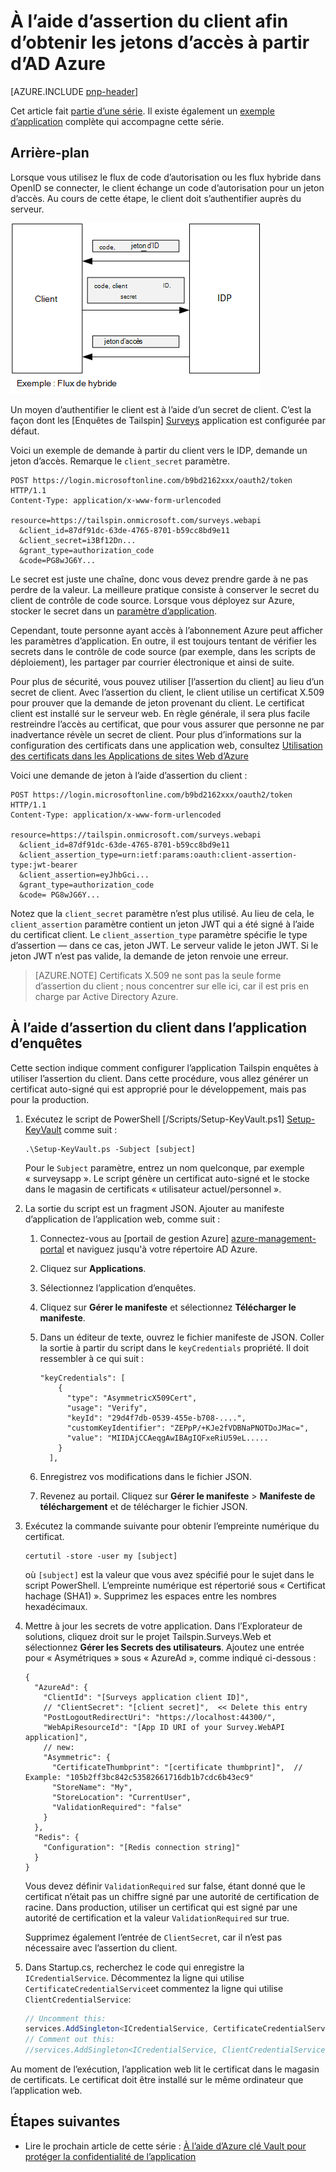 <properties
   pageTitle="À l’aide d’assertion du client afin d’obtenir les jetons d’accès à partir d’AD Azure | Microsoft Azure"
   description="Comment utiliser l’assertion du client afin d’obtenir les jetons d’accès à partir d’AD Azure."
   services=""
   documentationCenter="na"
   authors="MikeWasson"
   manager="roshar"
   editor=""
   tags=""/>

<tags
   ms.service="guidance"
   ms.devlang="dotnet"
   ms.topic="article"
   ms.tgt_pltfrm="na"
   ms.workload="na"
   ms.date="05/23/2016"
   ms.author="mwasson"/>

# <a name="using-client-assertion-to-get-access-tokens-from-azure-ad"></a>À l’aide d’assertion du client afin d’obtenir les jetons d’accès à partir d’AD Azure

[AZURE.INCLUDE [pnp-header](../../includes/guidance-pnp-header-include.md)]

Cet article fait [partie d’une série]. Il existe également un [exemple d’application] complète qui accompagne cette série.

## <a name="background"></a>Arrière-plan

Lorsque vous utilisez le flux de code d’autorisation ou les flux hybride dans OpenID se connecter, le client échange un code d’autorisation pour un jeton d’accès. Au cours de cette étape, le client doit s’authentifier auprès du serveur.

![Secret des clients](media/guidance-multitenant-identity/client-secret.png)

Un moyen d’authentifier le client est à l’aide d’un secret de client. C’est la façon dont les [Enquêtes de Tailspin] [ Surveys] application est configurée par défaut.

Voici un exemple de demande à partir du client vers le IDP, demande un jeton d’accès. Remarque le `client_secret` paramètre.

```
POST https://login.microsoftonline.com/b9bd2162xxx/oauth2/token HTTP/1.1
Content-Type: application/x-www-form-urlencoded

resource=https://tailspin.onmicrosoft.com/surveys.webapi
  &client_id=87df91dc-63de-4765-8701-b59cc8bd9e11
  &client_secret=i3Bf12Dn...
  &grant_type=authorization_code
  &code=PG8wJG6Y...
```

Le secret est juste une chaîne, donc vous devez prendre garde à ne pas perdre de la valeur. La meilleure pratique consiste à conserver le secret du client de contrôle de code source. Lorsque vous déployez sur Azure, stocker le secret dans un [paramètre d’application][configure-web-app].

Cependant, toute personne ayant accès à l’abonnement Azure peut afficher les paramètres d’application. En outre, il est toujours tentant de vérifier les secrets dans le contrôle de code source (par exemple, dans les scripts de déploiement), les partager par courrier électronique et ainsi de suite.

Pour plus de sécurité, vous pouvez utiliser [l’assertion du client] au lieu d’un secret de client. Avec l’assertion du client, le client utilise un certificat X.509 pour prouver que la demande de jeton provenant du client. Le certificat client est installé sur le serveur web. En règle générale, il sera plus facile restreindre l’accès au certificat, que pour vous assurer que personne ne par inadvertance révèle un secret de client. Pour plus d’informations sur la configuration des certificats dans une application web, consultez [Utilisation des certificats dans les Applications de sites Web d’Azure][using-certs-in-websites]

Voici une demande de jeton à l’aide d’assertion du client :

```
POST https://login.microsoftonline.com/b9bd2162xxx/oauth2/token HTTP/1.1
Content-Type: application/x-www-form-urlencoded

resource=https://tailspin.onmicrosoft.com/surveys.webapi
  &client_id=87df91dc-63de-4765-8701-b59cc8bd9e11
  &client_assertion_type=urn:ietf:params:oauth:client-assertion-type:jwt-bearer
  &client_assertion=eyJhbGci...
  &grant_type=authorization_code
  &code= PG8wJG6Y...
```

Notez que la `client_secret` paramètre n’est plus utilisé. Au lieu de cela, le `client_assertion` paramètre contient un jeton JWT qui a été signé à l’aide du certificat client. Le `client_assertion_type` paramètre spécifie le type d’assertion &mdash; dans ce cas, jeton JWT. Le serveur valide le jeton JWT. Si le jeton JWT n’est pas valide, la demande de jeton renvoie une erreur.

> [AZURE.NOTE] Certificats X.509 ne sont pas la seule forme d’assertion du client ; nous concentrer sur elle ici, car il est pris en charge par Active Directory Azure.

## <a name="using-client-assertion-in-the-surveys-application"></a>À l’aide d’assertion du client dans l’application d’enquêtes

Cette section indique comment configurer l’application Tailspin enquêtes à utiliser l’assertion du client. Dans cette procédure, vous allez générer un certificat auto-signé qui est approprié pour le développement, mais pas pour la production.

1. Exécutez le script de PowerShell [/Scripts/Setup-KeyVault.ps1] [ Setup-KeyVault] comme suit :

    ```
    .\Setup-KeyVault.ps -Subject [subject]
    ```

    Pour le `Subject` paramètre, entrez un nom quelconque, par exemple « surveysapp ». Le script génère un certificat auto-signé et le stocke dans le magasin de certificats « utilisateur actuel/personnel ».

2. La sortie du script est un fragment JSON. Ajouter au manifeste d’application de l’application web, comme suit :

    1. Connectez-vous au [portail de gestion Azure] [ azure-management-portal] et naviguez jusqu'à votre répertoire AD Azure.

    2. Cliquez sur **Applications**.

    3. Sélectionnez l’application d’enquêtes.

    4.  Cliquez sur **Gérer le manifeste** et sélectionnez **Télécharger le manifeste**.

    5.  Dans un éditeur de texte, ouvrez le fichier manifeste de JSON. Coller la sortie à partir du script dans le `keyCredentials` propriété. Il doit ressembler à ce qui suit :

        ```    
        "keyCredentials": [
            {
              "type": "AsymmetricX509Cert",
              "usage": "Verify",
              "keyId": "29d4f7db-0539-455e-b708-....",
              "customKeyIdentifier": "ZEPpP/+KJe2fVDBNaPNOTDoJMac=",
              "value": "MIIDAjCCAeqgAwIBAgIQFxeRiU59eL.....
            }
          ],
         ```

    6.  Enregistrez vos modifications dans le fichier JSON.

    7.  Revenez au portail. Cliquez sur **Gérer le manifeste** > **Manifeste de téléchargement** et de télécharger le fichier JSON.

3. Exécutez la commande suivante pour obtenir l’empreinte numérique du certificat.

    ```
    certutil -store -user my [subject]
    ```

    où `[subject]` est la valeur que vous avez spécifié pour le sujet dans le script PowerShell. L’empreinte numérique est répertorié sous « Certificat hachage (SHA1) ». Supprimez les espaces entre les nombres hexadécimaux.

4. Mettre à jour les secrets de votre application. Dans l’Explorateur de solutions, cliquez droit sur le projet Tailspin.Surveys.Web et sélectionnez **Gérer les Secrets des utilisateurs**. Ajoutez une entrée pour « Asymétriques » sous « AzureAd », comme indiqué ci-dessous :

    ```
    {
      "AzureAd": {
        "ClientId": "[Surveys application client ID]",
        // "ClientSecret": "[client secret]",  << Delete this entry
        "PostLogoutRedirectUri": "https://localhost:44300/",
        "WebApiResourceId": "[App ID URI of your Survey.WebAPI application]",
        // new:
        "Asymmetric": {
          "CertificateThumbprint": "[certificate thumbprint]",  // Example: "105b2ff3bc842c53582661716db1b7cdc6b43ec9"
          "StoreName": "My",
          "StoreLocation": "CurrentUser",
          "ValidationRequired": "false"
        }
      },
      "Redis": {
        "Configuration": "[Redis connection string]"
      }
    }
    ```

    Vous devez définir `ValidationRequired` sur false, étant donné que le certificat n’était pas un chiffre signé par une autorité de certification de racine. Dans production, utiliser un certificat qui est signé par une autorité de certification et la valeur `ValidationRequired` sur true.

    Supprimez également l’entrée de `ClientSecret`, car il n’est pas nécessaire avec l’assertion du client.

5. Dans Startup.cs, recherchez le code qui enregistre la `ICredentialService`. Décommentez la ligne qui utilise `CertificateCredentialService`et commentez la ligne qui utilise `ClientCredentialService`:

    ```csharp
    // Uncomment this:
    services.AddSingleton<ICredentialService, CertificateCredentialService>();
    // Comment out this:
    //services.AddSingleton<ICredentialService, ClientCredentialService>();
    ```

Au moment de l’exécution, l’application web lit le certificat dans le magasin de certificats. Le certificat doit être installé sur le même ordinateur que l’application web.

## <a name="next-steps"></a>Étapes suivantes

- Lire le prochain article de cette série : [À l’aide d’Azure clé Vault pour protéger la confidentialité de l’application][key vault]


<!-- Links -->
[configure-web-app]: ../app-service-web/web-sites-configure.md
[azure-management-portal]: https://manage.windowsazure.com
[assertion de client]: https://tools.ietf.org/html/rfc7521
[key vault]: guidance-multitenant-identity-keyvault.md
[Setup-KeyVault]: https://github.com/Azure-Samples/guidance-identity-management-for-multitenant-apps/blob/master/scripts/Setup-KeyVault.ps1
[Surveys]: guidance-multitenant-identity-tailspin.md
[using-certs-in-websites]: https://azure.microsoft.com/blog/using-certificates-in-azure-websites-applications/
[partie d’une série]: guidance-multitenant-identity.md
[exemple d’application]: https://github.com/Azure-Samples/guidance-identity-management-for-multitenant-apps
